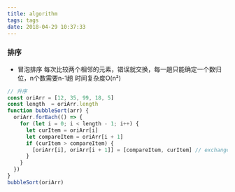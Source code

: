 ```yaml
---
title: algorithm
tags: tags
date: 2018-04-29 10:37:33
---
```

### 排序
- 冒泡排序
每次比较两个相邻的元素，错误就交换，每一趟只能确定一个数归位，n个数需要n-1趟
时间复杂度O(n²)
```javascript
// 升序
const oriArr = [12, 35, 99, 18, 5]
const length  = oriArr.length
function bubbleSort(arr) {
  oriArr.forEach(() => {
    for (let i = 0; i < length - 1; i++) {
      let curItem = oriArr[i]
      let compareItem = oriArr[i + 1]
      if (curItem > compareItem) {
        [oriArr[i], oriArr[i + 1]] = [compareItem, curItem] // exchange
      }
    }  
  })
}
bubbleSort(oriArr)
```
